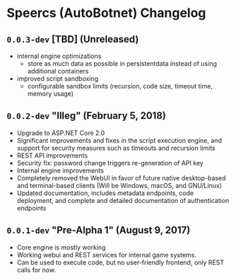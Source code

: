 
# Speercs (AutoBotnet) Changelog

## `0.0.3-dev` [TBD] (Unreleased)

- internal engine optimizations
    - store as much data as possible in persistentdata instead of using additional containers
- improved script sandboxing
    - configurable sandbox limits (recursion, code size, timeout time, memory usage)

## `0.0.2-dev` "Illeg" (February 5, 2018)

- Upgrade to ASP.NET Core 2.0
- Significant improvements and fixes in the script execution engine, and support for security measures such as timeouts and recursion limits
- REST API improvements
- Security fix: password change triggers re-generation of API key
- Internal engine improvements
- Completely removed the WebUI in favor of future native desktop-based and terminal-based clients (Will be Windows, macOS, and GNU/Linux)
- Updated documentation, includes metadata endpoints, code deployment, and complete and detailed documentation of authentication endpoints

## `0.0.1-dev` "Pre-Alpha 1" (August 9, 2017)

- Core engine is mostly working
- Working webui and REST services for internal game systems.
- Can be used to execute code, but no user-friendly frontend, only REST calls for now.
